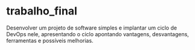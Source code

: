 # trabalho_final
Desenvolver um projeto de software simples e implantar um ciclo de DevOps nele, apresentando o ciclo apontando vantagens, desvantagens, ferramentas e possíveis melhorias.
